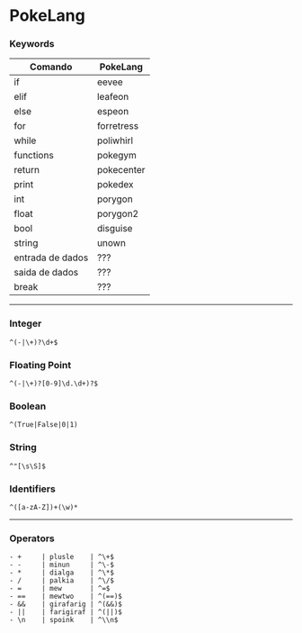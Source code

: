 # PokeLang

### Keywords

| Comando          | PokeLang   |
| ---------------- | ---------- |
| if               | eevee      |
| elif             | leafeon    |
| else             | espeon     |
| for              | forretress |
| while            | poliwhirl  |
| functions        | pokegym    |
| return           | pokecenter |
| print            | pokedex    |
| int              | porygon    |
| float            | porygon2   |
| bool             | disguise   |
| string           | unown      |
| entrada de dados | ???        |
| saida de dados   | ???        |
| break            | ???        |

---

### Integer

`^(-|\+)?\d+$`

### Floating Point

`^(-|\+)?[0-9]\d.\d+)?$`

### Boolean

`^(True|False|0|1)`

### String

`^"[\s\S]$`

### Identifiers

`^([a-zA-Z])+(\w)*`

---

### Operators

```
- +     | plusle    | ^\+$
- -     | minun     | ^\-$
- *     | dialga    | ^\*$
- /     | palkia    | ^\/$
- =     | mew       | ^=$
- ==    | mewtwo    | ^(==)$
- &&    | girafarig | ^(&&)$
- ||    | farigiraf | ^(||)$
- \n    | spoink    | ^\\n$
```

